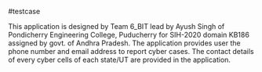 #testcase

This application is designed by Team 6_BIT lead by Ayush Singh of Pondicherry Engineering College, Puducherry for SIH-2020 domain KB186 assigned by govt. of Andhra Pradesh.
The application provides user the phone number and email address to report cyber cases. The contact details of every cyber cells of each state/UT are provided in the application.

